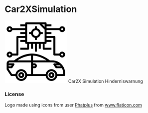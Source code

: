 # Car2XSimulation
<img src="https://github.com/CreeperShift/Car2XSimulation/blob/master/assets/artificial-intelligence.png" width="200">
Car2X Simulation Hinderniswarnung


### License

Logo made using icons from user <a href="https://www.flaticon.com/free-icon/artificial-intelligence_2906096?related_id=2906155&origin=search" title="Phatplus">Phatplus</a> from <a href="https://www.flaticon.com/" title="Flaticon"> www.flaticon.com</a>
